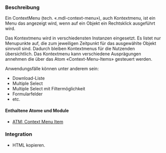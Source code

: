 ### Beschreibung
Ein ContextMenu (tech. «.mdl-context-menu»), auch Kontextmenu, ist ein Menu das angezeigt wird, wenn auf ein Objekt ein Rechtsklick ausgeführt wird. 

Das Kontextmenu wird in verschiedensten Instanzen eingesetzt. Es listet nur Menupunkte auf, die zum jeweiligen Zeitpunkt für das ausgewählte Objekt sinnvoll sind. Dadurch bleiben Kontextmenus für die Nutzenden übersichtlich. Das Kontextmenu kann verschiedene Ausprägungen annehmen die über das Atom «Context-Menu-Items» gesteuert werden.

Anwendungsfälle können unter anderem sein:
- Download-Liste
- Multiple Select
- Multiple Select mit Filtermöglichkeit
- Formularfelder
- etc.

#### Enthaltene Atome und Module
* <a href="../../atoms/context_menu_item/context_menu_item.html">ATM: Context Menu Item</a>

### Integration
* HTML kopieren.
